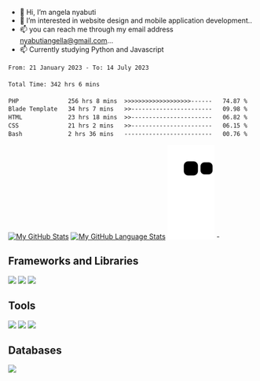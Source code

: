 - 👋 Hi, I’m angela nyabuti
- 👀 I’m interested in website design and mobile application development..
- 📫 you can reach me through my email address nyabutiangella@gmail.com...
- 📫 Currently studying Python and Javascript 

<!--START_SECTION:waka-->

```txt
From: 21 January 2023 - To: 14 July 2023

Total Time: 342 hrs 6 mins

PHP              256 hrs 8 mins  >>>>>>>>>>>>>>>>>>>------   74.87 %
Blade Template   34 hrs 7 mins   >>-----------------------   09.98 %
HTML             23 hrs 18 mins  >>-----------------------   06.82 %
CSS              21 hrs 2 mins   >>-----------------------   06.15 %
Bash             2 hrs 36 mins   -------------------------   00.76 %
```

<!--END_SECTION:waka-->

[![My GitHub Stats](https://github-readme-stats.vercel.app/api/?username=angelanyabuti&count_private=true&theme=tokyonight&showicons=true)]()
[![My GitHub Language Stats](https://github-readme-stats.vercel.app/api/top-langs/?username=angelanyabuti&langs_count=5&theme=tokyonight)]()
![Snake](https://github.com/angelanyabuti/angelanyabuti/blob/output/github-contribution-grid-snake.svg)
-<h2> Frameworks and Libraries </h2> 
<p>
    <img src="https://img.shields.io/badge/.NET-512BD4?style=for-the-badge&logo=dotnet&logoColor=white" />
  <img src="https://img.shields.io/badge/Vue.js-35495E?style=for-the-badge&logo=vuedotjs&logoColor=4FC08D" />
  <img src="https://img.shields.io/badge/Laravel-FF2D20?style=for-the-badge&logo=laravel&logoColor=white" />

</p>
<h2> Tools </h2>
<p> 
  <img src="https://img.shields.io/badge/Visual_Studio_Code-0078D4?style=for-the-badge&logo=visual%20studio%20code&logoColor=white" />
  <img src="https://img.shields.io/badge/Visual_Studio-5C2D91?style=for-the-badge&logo=visual%20studio&logoColor=white" />
  <img src="https://img.shields.io/badge/sublime_text-%23575757.svg?&style=for-the-badge&logo=sublime-text&logoColor=important" />
</p>
<h2> Databases </h2>
<p>
      <img src="https://img.shields.io/badge/MySQL-00000F?style=for-the-badge&logo=mysql&logoColor=white" />
</p>

<!---
angelanyabuti/angelanyabuti is a ✨ special ✨ repository because its `README.md` (this file) appears on your GitHub profile.
You can click the Preview link to take a look at your changes.
--->
